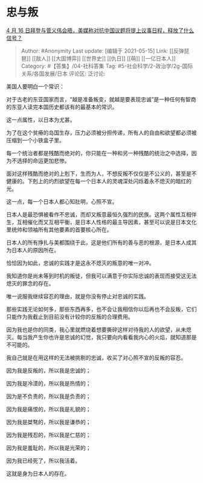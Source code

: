 # 忠与叛
[4 月 16 日拜登与菅义伟会晤，美媒称对抗中国议题将提上议事日程，释放了什么信号？](https://www.zhihu.com/question/454891026/answer/1839962743)

> Author: #Anonymity
> Last update: [编辑于 2021-05-15]
> Link: [[反弹琵琶]] [[敌人]] [[大国博弈]] [[世界史]] [[仇日]] [[萌]] [[一亿日本人]]
> Category: #【答集】/04-社科答集
> Tag: #5-社会科学/2-政治学/2g-国际关系/各国发展/日本 
> 评论区:
> 泛讨论:

美国人要明白一个常识：

对于古老的东亚国家而言，“越是准备叛变，就越是要表现忠诚”是一种任何有智商的东亚人读完本国历史都该有的最基本的常识。

这一点属性，以日本为尤甚。

为了在这个贫瘠的岛国生存，压力必须被分担传递，所有人的自由和欲望都必须被压缩到一个小铁盒子里。

每一个统治者都是残酷而绝对的，你只能在一种和另一种残酷的统治之中选择，因为不选择的命运更加悲惨。

面对这样残酷而绝对的上剋下，生而为人，不想反叛不仅仅是不公义的，甚至是不健康的。下剋上的灼烈欲望在每一个日本人的灵魂深处闪烁着永不熄灭的暗红的光。

这一点，每一个日本人都心知肚明，心照不宣。

日本人是最恐惧被看作不忠诚，而却又叛意最恒久强烈的民族。这两个属性互相伴生，互相催化而又互相平衡，是日本人性格的最主导因素，甚至可以说是日本文化里统帅和领袖所有其他要素的首要核心所在。

日本人的所有挣扎与美都围绕于此，这是他们所有的善与恶的根源，是日本人成其为日本人的原因所在。

恰恰因为如此，忠诚的实践才是这永不熄灭的叛意的唯一对冲。

我知道你是尚未等到时机的叛徒，但我可以满意于你实际忠诚的表现而接受这无法熄灭的罪念的存在。

唯一说服我继续容忍的理由，就是你没有停止对忠诚的实践。

那些实践无论如何多，那些东西再多，也不会让我相信你以后再也不会反叛，它们只能作为我截止到目前没有计较你的反叛的合理费用。

因为我也是你的同类，我心里就燃烧着想要撕碎这样对待我的人的欲望，从未熄灭。每当我产生你也许是忠诚的幻觉，我只要向内看看我内心的火焰，就知道那是不可能的。

我自己就是在用这样的无法被挑剔的忠诚，收买了对心照不宣的反叛的容忍。

因为我是反叛的，所以我是忠诚的；

因为我是冷漠的，所以我是热情的；

因为是不负责的，所以我是负责的；

因为我是痛恨的，所以我是礼貌的；

因为我是桀骜的，所以我是谦恭的；

因为我是残忍的，所以我是仁慈的；

因为我是羞耻的，所以我是光荣的；

因为我已经死了，所以我活着。

这就是身为日本人的存在。
